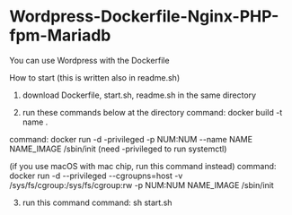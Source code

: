 # Wordpress-Dockerfile-Nginx-PHP-fpm-Mariadb

You can use Wordpress with the Dockerfile

How to start (this is written also in readme.sh)
1. download Dockerfile, start.sh, readme.sh in the same directory

2. run these commands below at the directory
  command: docker build -t name .

  command: docker run -d -privileged -p NUM:NUM --name NAME NAME_IMAGE /sbin/init
  (need -privileged to run systemctl)

  (if you use macOS with mac chip, run this command instead)
  command: docker run -d --privileged --cgroupns=host -v /sys/fs/cgroup:/sys/fs/cgroup:rw -p NUM:NUM NAME_IMAGE /sbin/init

3. run this command
  command: sh start.sh

